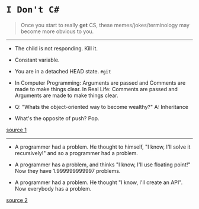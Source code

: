 # `I Don't C#`

> Once you start to really **get** CS, these memes/jokes/terminology may become more obvious to you.

---

- The child is not responding. Kill it.

- Constant variable.

- You are in a detached HEAD state. `#git`

- In Computer Programming: Arguments are passed and Comments are made to make things clear. In Real Life: Comments are passed and Arguments are made to make things clear.

- Q: "Whats the object-oriented way to become wealthy?" A: Inheritance

- What's the opposite of push? Pop.

[source 1](https://www.quora.com/What-are-some-terms-heard-only-in-programming)

---

- A programmer had a problem. He thought to himself, "I know, I'll solve it recursively!" and so a programmer had a problem.

- A programmer has a problem, and thinks "I know, I'll use floating point!" Now they have 1.999999999997 problems.

- A programmer had a problem. He thought "I know, I'll create an API". Now everybody has a problem.

[source 2](https://www.quora.com/What-are-the-best-A-programmer-had-a-problem-jokes)

